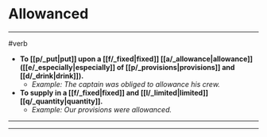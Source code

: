 # Allowanced
---
#verb
- **To [[p/_put|put]] upon a [[f/_fixed|fixed]] [[a/_allowance|allowance]] ([[e/_especially|especially]] of [[p/_provisions|provisions]] and [[d/_drink|drink]]).**
	- _Example: The captain was obliged to allowance his crew._
- **To supply in a [[f/_fixed|fixed]] and [[l/_limited|limited]] [[q/_quantity|quantity]].**
	- _Example: Our provisions were allowanced._
---
---
